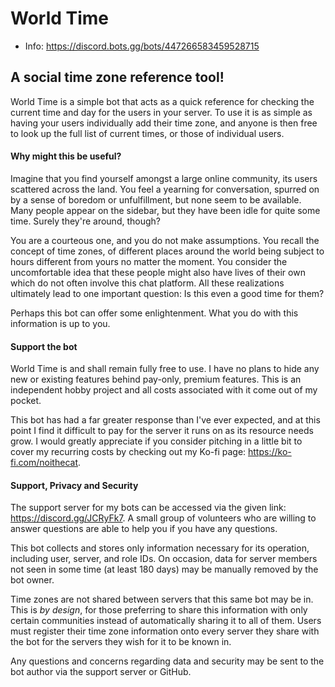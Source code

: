# World Time

* Info: https://discord.bots.gg/bots/447266583459528715

## A social time zone reference tool!
World Time is a simple bot that acts as a quick reference for checking the current time and day for the users in your server. To use it is as simple as having your users individually add their time zone, and anyone is then free to look up the full list of current times, or those of individual users.

#### Why might this be useful?
Imagine that you find yourself amongst a large online community, its users scattered across the land. You feel a yearning for conversation, spurred on by a sense of boredom or unfulfillment, but none seem to be available. Many people appear on the sidebar, but they have been idle for quite some time. Surely they're around, though?

You are a courteous one, and you do not make assumptions. You recall the concept of time zones, of different places around the world being subject to hours different from yours no matter the moment. You consider the uncomfortable idea that these people might also have lives of their own which do not often involve this chat platform. All these realizations ultimately lead to one important question: Is this even a good time for them?

Perhaps this bot can offer some enlightenment. What you do with this information is up to you.

#### Support the bot
World Time is and shall remain fully free to use. I have no plans to hide any new or existing features behind pay-only, premium features. This is an independent hobby project and all costs associated with it come out of my pocket.

This bot has had a far greater response than I've ever expected, and at this point I find it difficult to pay for the server it runs on as its resource needs grow. I would greatly appreciate if you consider pitching in a little bit to cover my recurring costs by checking out my Ko-fi page: https://ko-fi.com/noithecat.

#### Support, Privacy and Security
The support server for my bots can be accessed via the given link: https://discord.gg/JCRyFk7. A small group of volunteers who are willing to answer questions are able to help you if you have any questions.

This bot collects and stores only information necessary for its operation, including user, server, and role IDs. On occasion, data for server members not seen in some time (at least 180 days) may be manually removed by the bot owner.

Time zones are not shared between servers that this same bot may be in. This is *by design*, for those preferring to share this information with only certain communities instead of automatically sharing it to all of them. Users must register their time zone information onto every server they share with the bot for the servers they wish for it to be known in.

Any questions and concerns regarding data and security may be sent to the bot author via the support server or GitHub.